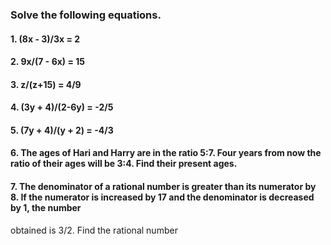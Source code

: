 ### Solve the following equations.
#### 1. (8x - 3)/3x = 2 
#### 2. 9x/(7 - 6x) = 15
#### 3. z/(z+15) = 4/9
#### 4. (3y + 4)/(2-6y) = -2/5
#### 5. (7y + 4)/(y + 2) = -4/3
#### 6. The ages of Hari and Harry are in the ratio 5:7. Four years from now the ratio of their ages will be 3:4. Find their present ages.
#### 7. The denominator of a rational number is greater than its numerator by 8. If the numerator is increased by 17 and the denominator is decreased by 1, the number
obtained is 3/2. Find the rational number
